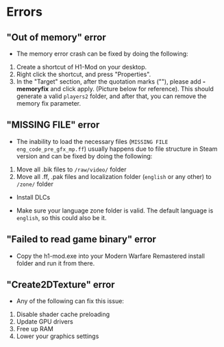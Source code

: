 # Errors

## "Out of memory" error

- The memory error crash can be fixed by doing the following:

1. Create a shortcut of H1-Mod on your desktop.
2. Right click the shortcut, and press "Properties".
3. In the "Target" section, after the quotation marks (""), please add **-memoryfix** and click apply. (Picture below for reference). This should generate a valid `players2` folder, and after that, you can remove the memory fix parameter.

## "MISSING FILE" error

- The inability to load the necessary files (`MISSING FILE eng_code_pre_gfx_mp.ff`) usually happens due to file structure in Steam version and can be fixed by doing the following:

1. Move all .bik files to `/raw/video/` folder
2. Move all .ff, .pak files and localization folder (`english` or any other) to `/zone/` folder

- Install DLCs

- Make sure your language zone folder is valid. The default language is `english`, so this could also be it.

## "Failed to read game binary" error

- Copy the h1-mod.exe into your Modern Warfare Remastered install folder and run it from there.

## "Create2DTexture" error

- Any of the following can fix this issue:

1. Disable shader cache preloading
2. Update GPU drivers
3. Free up RAM
4. Lower your graphics settings
